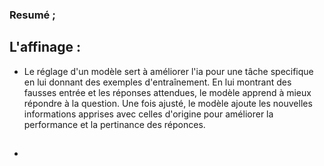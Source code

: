 ### Resumé ;

## L'affinage :

- Le réglage d'un modèle sert à améliorer l'ia pour une tâche specifique en lui donnant des exemples d'entraînement. En lui montrant des fausses entrée et les réponses attendues, le modèle apprend à mieux répondre à la question. Une fois ajusté, le modèle ajoute les nouvelles informations apprises avec celles d'origine pour améliorer la performance et la pertinance des réponces.

##

-
